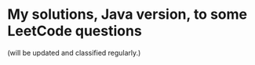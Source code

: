 ﻿# My solutions, Java version, to some LeetCode questions 
 (will be updated and classified regularly.)
